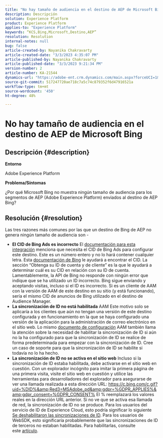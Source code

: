 ```yaml
---
title: "No hay tamaño de audiencia en el destino de AEP de Microsoft Bing"
description: Descripción
solution: Experience Platform
product: Experience Platform
applies-to: "Experience Platform"
keywords: “KCS,Bing,Microsoft,Destino,AEP”
resolution: Resolution
internal-notes: null
bug: false
article-created-by: Nayanika Chakravarty
article-created-date: "3/3/2023 4:35:07 PM"
article-published-by: Nayanika Chakravarty
article-published-date: "3/3/2023 9:21:34 PM"
version-number: 2
article-number: KA-21544
dynamics-url: "https://adobe-ent.crm.dynamics.com/main.aspx?forceUCI=1&pagetype=entityrecord&etn=knowledgearticle&id=0a00785a-e1b9-ed11-83fe-6045bd0067ea"
source-git-commit: 517247720ae718c7a5c74c879352f6d47916521a
workflow-type: tm+mt
source-wordcount: '450'
ht-degree: 48%

---
```


# No hay tamaño de audiencia en el destino de AEP de Microsoft Bing

## Descripción {#description}


<b>Entorno</b>

Adobe Experience Platform

<b>Problema/Síntomas</b>

¿Por qué Microsoft Bing no muestra ningún tamaño de audiencia para los segmentos de AEP (Adobe Experience Platform) enviados al destino de AEP Bing?


## Resolución {#resolution}


Las tres razones más comunes por las que un destino de Bing de AEP no genera ningún tamaño de audiencia son -

- <b>El CID de Bing Ads es incorrecto</b>    El [documentación para esta integración](https://experienceleague.adobe.com/docs/experience-platform/destinations/catalog/advertising/bing.html?lang=es) menciona que necesita el CID de Bing Ads para configurar este destino. Este es un número entero y no lo hará<b> </b>contener cualquier letra. Esta [documentación de Bing](https://learn.microsoft.com/es-es/advertising/guides/get-started?view=bingads-13) le ayudará a encontrar el CID. La sección “Obtenga su ID de cuenta y de cliente” es la que le ayudará a determinar cuál es su CID en relación con su ID de cuenta.
Lamentablemente, la API de Bing no responde con ningún error que indique que se ha utilizado un ID incorrecto. Bing sigue enviando y aceptando visitas, incluso si el ID es incorrecto. Si es un cliente de AAM con la versión de AAM de este destino en su sitio (y está funcionando), sería el mismo CID de anuncios de Bing utilizado en el destino de Audience Manager.
- <b>La sincronización de ID no está habilitada</b>    AAM Este motivo solo se aplicaría a los clientes que aún no tengan una versión de este destino configurada y en funcionamiento en la que se haya configurado una versión de la aplicación para la administración de correo electrónico en el sitio web. Lo mismo [documento de configuración](https://experienceleague.adobe.com/docs/experience-platform/destinations/catalog/advertising/bing.html?lang=es) AAM también llama la atención sobre la necesidad de habilitar la sincronización de ID si aún no la ha configurado para que la sincronización de ID se realice de forma predeterminada para empezar con la sincronización de ID. Cree un caso de soporte para que la sincronización de ID se habilite si todavía no lo ha hecho.
- <b>La sincronización de ID no se activa en el sitio web</b>
Incluso si la sincronización de ID estaba habilitada, debe activarse en el sitio web en cuestión. Con un explorador incógnito para imitar la primera página de una primera visita, visite el sitio web en cuestión y utilice las herramientas para desarrolladores del explorador para asegurarse de ver una llamada realizada a esta dirección URL: https://c.bing.com/c.gif?uid=%DID%&amp;Red3=MSAdobe_pd&amp;gdpr=%GDPR_APPLIES%&amp;gdpr_consent=%GDPR_CONSENT% El % reemplazará los valores reales en la dirección URL anterior.
Si no ve que se activa esa llamada de red, la sincronización de ID no se produce. Para los usuarios del servicio de ID de Experience Cloud, esto podría significar lo siguiente [Se deshabilitaron las sincronizaciones de ID](https://experienceleague.adobe.com/docs/id-service/using/id-service-api/configurations/disableidsync.html?lang=es). Para los usuarios de WebSDK, esto significaría probablemente que las sincronizaciones de ID de terceros no estaban habilitadas. Para habilitarlas, consulte este [artículo](https://experienceleague.adobe.com/docs/experience-cloud-kcs/kbarticles/KA-20248.html?lang=es).

